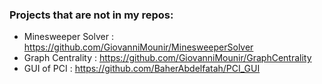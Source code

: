 ### Projects that are not in my repos:
- Minesweeper Solver : https://github.com/GiovanniMounir/MinesweeperSolver
- Graph Centrality : https://github.com/GiovanniMounir/GraphCentrality
- GUI of PCI : https://github.com/BaherAbdelfatah/PCI_GUI

